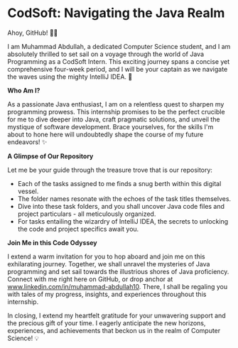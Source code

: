 # CodSoft: Navigating the Java Realm

Ahoy, GitHub! 👋🏼

I am Muhammad Abdullah, a dedicated Computer Science student, and I am absolutely thrilled to set sail on a voyage through the world of Java Programming as a CodSoft Intern. This exciting journey spans a concise yet comprehensive four-week period, and I will be your captain as we navigate the waves using the mighty IntelliJ IDEA. 🚀

**Who Am I?**

As a passionate Java enthusiast, I am on a relentless quest to sharpen my programming prowess. This internship promises to be the perfect crucible for me to dive deeper into Java, craft pragmatic solutions, and unveil the mystique of software development. Brace yourselves, for the skills I'm about to hone here will undoubtedly shape the course of my future endeavors! ✨

**A Glimpse of Our Repository**

Let me be your guide through the treasure trove that is our repository:

- Each of the tasks assigned to me finds a snug berth within this digital vessel.
- The folder names resonate with the echoes of the task titles themselves.
- Dive into these task folders, and you shall uncover Java code files and project particulars - all meticulously organized.
- For tasks entailing the wizardry of IntelliJ IDEA, the secrets to unlocking the code and project specifics await you.

**Join Me in this Code Odyssey**

I extend a warm invitation for you to hop aboard and join me on this exhilarating journey. Together, we shall unravel the mysteries of Java programming and set sail towards the illustrious shores of Java proficiency. Connect with me right here on GitHub, or drop anchor at www.linkedin.com/in/muhammad-abdullah10. There, I shall be regaling you with tales of my progress, insights, and experiences throughout this internship.

In closing, I extend my heartfelt gratitude for your unwavering support and the precious gift of your time. I eagerly anticipate the new horizons, experiences, and achievements that beckon us in the realm of Computer Science! 💡
